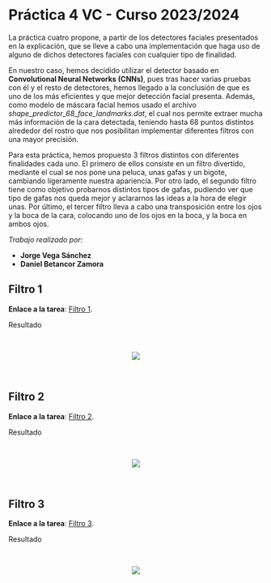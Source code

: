 # Práctica 4 VC - Curso 2023/2024

La práctica cuatro propone, a partir de los detectores faciales presentados en la explicación, que se lleve a cabo una implementación que haga uso de alguno de dichos detectores faciales con cualquier tipo de finalidad. 

En nuestro caso, hemos decidido utilizar el detector basado en **Convolutional Neural Networks (CNNs)**, pues tras hacer varias pruebas con él y el resto de detectores, hemos llegado a la conclusión de que es uno de los más eficientes y que mejor detección facial presenta. Además, como modelo de máscara facial hemos usado el archivo *shape_predictor_68_face_landmarks.dat*, el cual nos permite extraer mucha más información de la cara detectada, teniendo hasta 68 puntos distintos alrededor del rostro que nos posibilitan implementar diferentes filtros con una mayor precisión.

Para esta práctica, hemos propuesto 3 filtros distintos con diferentes finalidades cada uno. El primero de ellos consiste en un filtro divertido, mediante el cual se nos pone una peluca, unas gafas y un bigote, cambiando ligeramente nuestra apariencia. Por otro lado, el segundo filtro tiene como objetivo probarnos distintos tipos de gafas, pudiendo ver que tipo de gafas nos queda mejor y aclararnos las ideas a la hora de elegir unas. Por último, el tercer filtro lleva a cabo una transposición entre los ojos y la boca de la cara, colocando uno de los ojos en la boca, y la boca en ambos ojos.

*Trabajo realizado por*:
- **Jorge Vega Sánchez**
- **Daniel Betancor Zamora**

## Filtro 1

**Enlace a la tarea**: [Filtro 1](Filtro%201.ipynb).

Resultado

<p>&nbsp;</p>

<div align="center">
    <img src="./README%20Images/filtro1.jpg">
</div>

<p>&nbsp;</p>

## Filtro 2

**Enlace a la tarea**: [Filtro 2](Filtro%202.ipynb).

Resultado

<p>&nbsp;</p>

<div align="center">
    <img src="./README%20Images/filtro2.jpg">
</div>

<p>&nbsp;</p>

## Filtro 3

**Enlace a la tarea**: [Filtro 3](Filtro%203.ipynb).

Resultado

<p>&nbsp;</p>


<div align="center">
    <img src="./README%20Images/filtro3.jpg">
</div>

<p>&nbsp;</p>